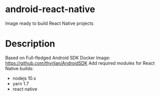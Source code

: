 # android-react-native
Image ready to build React Native projects

# Description
Based on Full-fledged Android SDK Docker Image: https://github.com/thyrlian/AndroidSDK
Add required modules for React Native builds:

- nodejs 10.x
- yarn 1.7
- react native
